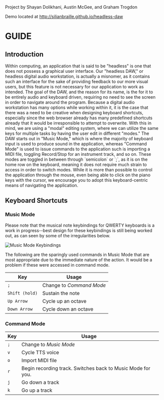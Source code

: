 Project by Shayan Dolikhani, Austin McGee, and Graham Trogdon

Demo located at http://silianbraille.github.io/headless-daw

<h1>GUIDE</h1>
<h2>Introduction</h2>
Within computing, an application that is said to be "headless" is one that does not possess a graphical user interface. Our "headless DAW," or headless digital audio workstation, is actually a misnomer, as it contains such an interface for the sake of providing feedback to our more visual users, but this feature is not necessary for our application to work as intended.
The goal of the DAW, and the reason for its name, is the for it to be entirely audio and keyboard driven, requiring no need to see the screen in order to navigate around the program. Because a digital audio workstation has many options while working within it, it is the case that there was a need to be creative when designing keyboard shortcuts, especially since the web browser already has many predefined shortcuts already that it would be irresponsible to attempt to overwrite.
With this in mind, we are using a "modal" editing system, where we can utilize the same keys for multiple tasks by having the user edit in different "modes." The DAW starts out in "Music Mode," which is where the majority of keyboard input is used to produce sound in the application, whereas "Command Mode" is used to issue commands to the application such is importing a MIDI file, toggling Record/Stop for an instrument track, and so on.
These modes are toggled in between through `semicolon` or `;`, as it is on the home row on the keyboard, meaning it does not require much strain to access in order to switch modes.
While it is more than possible to control the application through the mouse, even being able to click on the piano keys with the cursor, we encourage you to adopt this keyboard-centric means of navigating the application.

<h2>Keyboard Shortcuts</h2>
<h3>Music Mode</h3>
Please note that the musical note keybindings for QWERTY
keyboards is a work in progress--best design for these 
keybindings is still being worked out, as can seen by
some of the irregularities below.

![Music Mode Keybindings](https://github.com/silianBraille/headless-daw/blob/master/music_mode_guide.png)

The following are the sparingly used commands in Music Mode
that are most appropriate due to the immediate nature of the 
action. It would be a problem if these were accessed in command mode.

| Key		    | Usage		    		  				  	  |
| ------------- | ------------- 		  				  	  |
| `;`		    | Change to *Command Mode*  				  |
| `Shift (hold)`| Sustain the note  		  				  |
| `Up Arrow`	| Cycle up an octave  		  				  |
| `Down Arrow`	| Cycle down an octave  		  			  |

<h3>Command Mode</h3>

| Key		    | Usage		    		  				  						|
| ------------- | ------------- 		  				  						|
| `;`		    | Change to *Music Mode*  				  						|
| `v`			| Cycle TTS voice  		  				  						|
| `o`			| Import MIDI file  	  				  						|
| `r`			| Begin recording track. Switches back to Music Mode for you.	|
| `j`			| Go down a track					  	  						|
| `k`			| Go up a track					 	 	  						|

